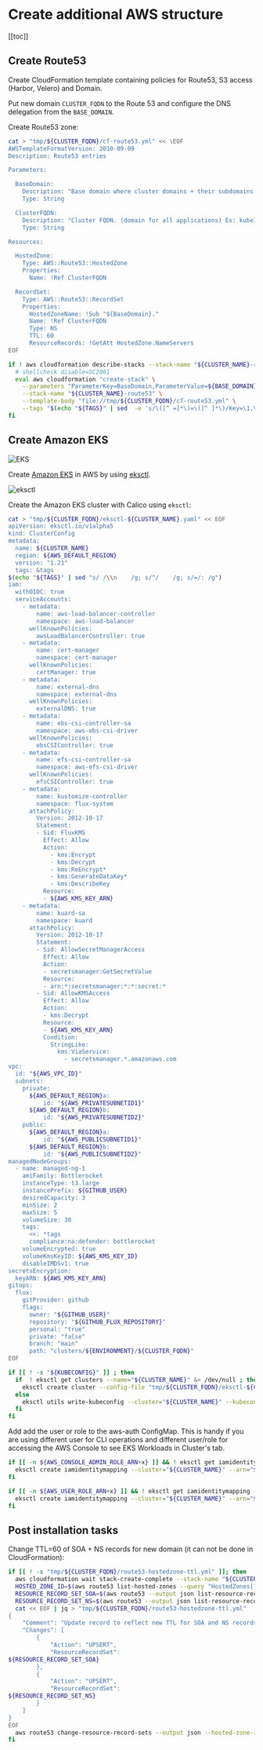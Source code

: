 # Create additional AWS structure

[[toc]]

## Create Route53

Create CloudFormation template containing policies for Route53, S3 access
(Harbor, Velero) and Domain.

Put new domain `CLUSTER_FQDN` to the Route 53 and configure the DNS delegation
from the `BASE_DOMAIN`.

Create Route53 zone:

```bash
cat > "tmp/${CLUSTER_FQDN}/cf-route53.yml" << \EOF
AWSTemplateFormatVersion: 2010-09-09
Description: Route53 entries

Parameters:

  BaseDomain:
    Description: "Base domain where cluster domains + their subdomains will live. Ex: k8s.mylabs.dev"
    Type: String

  ClusterFQDN:
    Description: "Cluster FQDN. (domain for all applications) Ex: kube1.k8s.mylabs.dev"
    Type: String

Resources:

  HostedZone:
    Type: AWS::Route53::HostedZone
    Properties:
      Name: !Ref ClusterFQDN

  RecordSet:
    Type: AWS::Route53::RecordSet
    Properties:
      HostedZoneName: !Sub "${BaseDomain}."
      Name: !Ref ClusterFQDN
      Type: NS
      TTL: 60
      ResourceRecords: !GetAtt HostedZone.NameServers
EOF

if ! aws cloudformation describe-stacks --stack-name "${CLUSTER_NAME}-route53" ; then
  # shellcheck disable=SC2001
  eval aws cloudformation "create-stack" \
    --parameters "ParameterKey=BaseDomain,ParameterValue=${BASE_DOMAIN} ParameterKey=ClusterFQDN,ParameterValue=${CLUSTER_FQDN}" \
    --stack-name "${CLUSTER_NAME}-route53" \
    --template-body "file://tmp/${CLUSTER_FQDN}/cf-route53.yml" \
    --tags "$(echo "${TAGS}" | sed  -e 's/\([^ =]*\)=\([^ ]*\)/Key=\1,Value=\2/g')" || true
fi
```

## Create Amazon EKS

![EKS](https://raw.githubusercontent.com/aws-samples/eks-workshop/65b766c494a5b4f5420b2912d8373c4957163541/static/images/3-service-animated.gif
"EKS")

Create [Amazon EKS](https://aws.amazon.com/eks/) in AWS by using [eksctl](https://eksctl.io/).

![eksctl](https://raw.githubusercontent.com/weaveworks/eksctl/c365149fc1a0b8d357139cbd6cda5aee8841c16c/logo/eksctl.png
"eksctl")

Create the Amazon EKS cluster with Calico using `eksctl`:

```bash
cat > "tmp/${CLUSTER_FQDN}/eksctl-${CLUSTER_NAME}.yaml" << EOF
apiVersion: eksctl.io/v1alpha5
kind: ClusterConfig
metadata:
  name: ${CLUSTER_NAME}
  region: ${AWS_DEFAULT_REGION}
  version: "1.21"
  tags: &tags
$(echo "${TAGS}" | sed "s/ /\\n    /g; s/^/    /g; s/=/: /g")
iam:
  withOIDC: true
  serviceAccounts:
    - metadata:
        name: aws-load-balancer-controller
        namespace: aws-load-balancer
      wellKnownPolicies:
        awsLoadBalancerController: true
    - metadata:
        name: cert-manager
        namespace: cert-manager
      wellKnownPolicies:
        certManager: true
    - metadata:
        name: external-dns
        namespace: external-dns
      wellKnownPolicies:
        externalDNS: true
    - metadata:
        name: ebs-csi-controller-sa
        namespace: aws-ebs-csi-driver
      wellKnownPolicies:
        ebsCSIController: true
    - metadata:
        name: efs-csi-controller-sa
        namespace: aws-efs-csi-driver
      wellKnownPolicies:
        efsCSIController: true
    - metadata:
        name: kustomize-controller
        namespace: flux-system
      attachPolicy:
        Version: 2012-10-17
        Statement:
        - Sid: FluxKMS
          Effect: Allow
          Action:
            - kms:Encrypt
            - kms:Decrypt
            - kms:ReEncrypt*
            - kms:GenerateDataKey*
            - kms:DescribeKey
          Resource:
          - ${AWS_KMS_KEY_ARN}
    - metadata:
        name: kuard-sa
        namespace: kuard
      attachPolicy:
        Version: 2012-10-17
        Statement:
        - Sid: AllowSecretManagerAccess
          Effect: Allow
          Action:
          - secretsmanager:GetSecretValue
          Resource:
          - arn:*:secretsmanager:*:*:secret:*
        - Sid: AllowKMSAccess
          Effect: Allow
          Action:
          - kms:Decrypt
          Resource:
          - ${AWS_KMS_KEY_ARN}
          Condition:
            StringLike:
              kms:ViaService:
                - secretsmanager.*.amazonaws.com
vpc:
  id: "${AWS_VPC_ID}"
  subnets:
    private:
      ${AWS_DEFAULT_REGION}a:
          id: "${AWS_PRIVATESUBNETID1}"
      ${AWS_DEFAULT_REGION}b:
          id: "${AWS_PRIVATESUBNETID2}"
    public:
      ${AWS_DEFAULT_REGION}a:
          id: "${AWS_PUBLICSUBNETID1}"
      ${AWS_DEFAULT_REGION}b:
          id: "${AWS_PUBLICSUBNETID2}"
managedNodeGroups:
  - name: managed-ng-1
    amiFamily: Bottlerocket
    instanceType: t3.large
    instancePrefix: ${GITHUB_USER}
    desiredCapacity: 3
    minSize: 2
    maxSize: 5
    volumeSize: 30
    tags:
      <<: *tags
      compliance:na:defender: bottlerocket
    volumeEncrypted: true
    volumeKmsKeyID: ${AWS_KMS_KEY_ID}
    disableIMDSv1: true
secretsEncryption:
  keyARN: ${AWS_KMS_KEY_ARN}
gitops:
  flux:
    gitProvider: github
    flags:
      owner: "${GITHUB_USER}"
      repository: "${GITHUB_FLUX_REPOSITORY}"
      personal: "true"
      private: "false"
      branch: "main"
      path: "clusters/${ENVIRONMENT}/${CLUSTER_FQDN}"
EOF

if [[ ! -s "${KUBECONFIG}" ]] ; then
  if  ! eksctl get clusters --name="${CLUSTER_NAME}" &> /dev/null ; then
    eksctl create cluster --config-file "tmp/${CLUSTER_FQDN}/eksctl-${CLUSTER_NAME}.yaml" --kubeconfig "${KUBECONFIG}"
  else
    eksctl utils write-kubeconfig --cluster="${CLUSTER_NAME}" --kubeconfig "${KUBECONFIG}"
  fi
fi
```

Add add the user or role to the aws-auth ConfigMap. This is handy if you are
using different user for CLI operations and different user/role for accessing
the AWS Console to see EKS Workloads in Cluster's tab.

```bash
if [[ -n ${AWS_CONSOLE_ADMIN_ROLE_ARN+x} ]] && ! eksctl get iamidentitymapping --cluster="${CLUSTER_NAME}" --arn="${AWS_CONSOLE_ADMIN_ROLE_ARN}" &> /dev/null ; then
  eksctl create iamidentitymapping --cluster="${CLUSTER_NAME}" --arn="${AWS_CONSOLE_ADMIN_ROLE_ARN}" --group system:masters --username admin
fi

if [[ -n ${AWS_USER_ROLE_ARN+x} ]] && ! eksctl get iamidentitymapping --cluster="${CLUSTER_NAME}" --arn="${AWS_USER_ROLE_ARN}" &> /dev/null ; then
  eksctl create iamidentitymapping --cluster="${CLUSTER_NAME}" --arn="${AWS_USER_ROLE_ARN}" --group system:masters --username admin
fi
```

## Post installation tasks

Change TTL=60 of SOA + NS records for new domain
(it can not be done in CloudFormation):

```bash
if [[ ! -s "tmp/${CLUSTER_FQDN}/route53-hostedzone-ttl.yml" ]]; then
  aws cloudformation wait stack-create-complete --stack-name "${CLUSTER_NAME}-route53"
  HOSTED_ZONE_ID=$(aws route53 list-hosted-zones --query "HostedZones[?Name==\`${CLUSTER_FQDN}.\`].Id" --output text)
  RESOURCE_RECORD_SET_SOA=$(aws route53 --output json list-resource-record-sets --hosted-zone-id "${HOSTED_ZONE_ID}" --query "(ResourceRecordSets[?Type == \`SOA\`])[0]" | sed "s/\"TTL\":.*/\"TTL\": 60,/")
  RESOURCE_RECORD_SET_NS=$(aws route53 --output json list-resource-record-sets --hosted-zone-id "${HOSTED_ZONE_ID}" --query "(ResourceRecordSets[?Type == \`NS\`])[0]" | sed "s/\"TTL\":.*/\"TTL\": 60,/")
  cat << EOF | jq > "tmp/${CLUSTER_FQDN}/route53-hostedzone-ttl.yml"
{
    "Comment": "Update record to reflect new TTL for SOA and NS records",
    "Changes": [
        {
            "Action": "UPSERT",
            "ResourceRecordSet":
${RESOURCE_RECORD_SET_SOA}
        },
        {
            "Action": "UPSERT",
            "ResourceRecordSet":
${RESOURCE_RECORD_SET_NS}
        }
    ]
}
EOF
  aws route53 change-resource-record-sets --output json --hosted-zone-id "${HOSTED_ZONE_ID}" --change-batch="file://tmp/${CLUSTER_FQDN}/route53-hostedzone-ttl.yml"
fi
```
